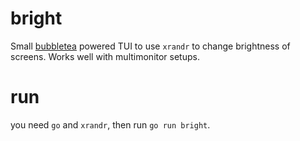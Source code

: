 # bright

Small [bubbletea](https://github.com/charmbracelet/bubbletea) powered TUI to
use `xrandr` to change brightness of screens. Works well with multimonitor
setups.

# run

you need `go` and `xrandr`, then run `go run bright`.
